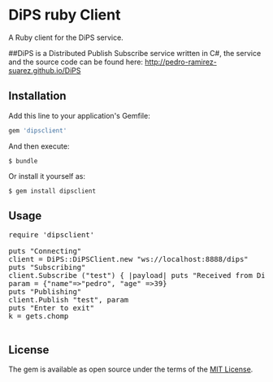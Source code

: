 # DiPS ruby Client

A Ruby client for the DiPS service.

##DiPS is a Distributed Publish Subscribe service written in C#, the service and the source code can be found here:
http://pedro-ramirez-suarez.github.io/DiPS


## Installation

Add this line to your application's Gemfile:

```ruby
gem 'dipsclient'
```

And then execute:

    $ bundle

Or install it yourself as:

    $ gem install dipsclient

## Usage
<pre>require 'dipsclient'

puts "Connecting"
client = DiPS::DiPSClient.new "ws://localhost:8888/dips"
puts "Subscribing"
client.Subscribe ("test") { |payload| puts "Received from DiPS: #{payload}" }
param = {"name"=>"pedro", "age" =>39}
puts "Publishing"
client.Publish "test", param
puts "Enter to exit"
k = gets.chomp

</pre>


## License

The gem is available as open source under the terms of the [MIT License](http://opensource.org/licenses/MIT).

